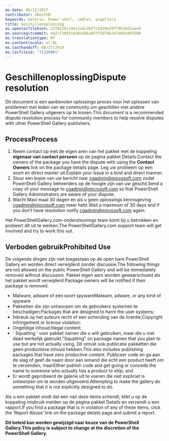 ```yaml
---
ms.date: 06/12/2017
contributor: JKeithB
keywords: Galerie, Power shell, cmdlet, psgallery
title: Geschillenoplossing
ms.openlocfilehash: 2376226c14ec1a8c2bf7c9328e29f79528d2aee9
ms.sourcegitcommit: 4a2cf30351620a58ba95ff5d76b247e601907589
ms.translationtype: MT
ms.contentlocale: nl-NL
ms.lasthandoff: 09/27/2019
ms.locfileid: "71328901"
---
```

# <a name="dispute-resolution"></a><span data-ttu-id="63001-103">Geschillenoplossing</span><span class="sxs-lookup"><span data-stu-id="63001-103">Dispute resolution</span></span>

<span data-ttu-id="63001-104">Dit document is een aanbevolen oplossings proces voor het oplossen van problemen met leden van de community om geschillen met andere PowerShell Gallery uitgevers op te lossen.</span><span class="sxs-lookup"><span data-stu-id="63001-104">This document is a recommended dispute resolution process for community members to help resolve disputes with other PowerShell Gallery publishers.</span></span>

## <a name="process"></a><span data-ttu-id="63001-105">Process</span><span class="sxs-lookup"><span data-stu-id="63001-105">Process</span></span>

1. <span data-ttu-id="63001-106">Neem contact op met de eigen aren van het pakket met de koppeling **eigenaar van contact persoon** op de pagina pakket Details.</span><span class="sxs-lookup"><span data-stu-id="63001-106">Contact the owners of the package you have the dispute with using the **Contact Owners** link on the package details page.</span></span>
   <span data-ttu-id="63001-107">Leg uw probleem op een soort en direct manier uit.</span><span class="sxs-lookup"><span data-stu-id="63001-107">Explain your issue in a kind and direct manner.</span></span>
2. <span data-ttu-id="63001-108">Stuur een kopie van uw bericht naar [cgadmin@microsoft.com](mailto:cgadmin@microsoft.com) zodat PowerShell Gallery beheerders op de hoogte zijn van uw geschil.</span><span class="sxs-lookup"><span data-stu-id="63001-108">Send a copy of your message to [cgadmin@microsoft.com](mailto:cgadmin@microsoft.com) so that PowerShell Gallery Administrators are aware of your dispute.</span></span>
3. <span data-ttu-id="63001-109">Wacht Maxi maal 30 dagen en als u geen oplossings kennisgeving [cgadmin@microsoft.com](mailto:cgadmin@microsoft.com) meer hebt.</span><span class="sxs-lookup"><span data-stu-id="63001-109">Wait a maximum of 30 days and if you don’t have resolution notify [cgadmin@microsoft.com](mailto:cgadmin@microsoft.com) again.</span></span>

<span data-ttu-id="63001-110">Het PowerShellGallery.com-ondersteunings team komt bij u betrokken en probeert dit uit te werken.</span><span class="sxs-lookup"><span data-stu-id="63001-110">The PowerShellGallery.com support team will get involved and try to work this out.</span></span>

## <a name="prohibited-use"></a><span data-ttu-id="63001-111">Verboden gebruik</span><span class="sxs-lookup"><span data-stu-id="63001-111">Prohibited Use</span></span>

<span data-ttu-id="63001-112">De volgende dingen zijn niet toegestaan op de open bare PowerShell Gallery en worden direct verwijderd zonder discussie.</span><span class="sxs-lookup"><span data-stu-id="63001-112">The following things are not allowed on the public PowerShell Gallery and will be immediately removed without discussion.</span></span>  <span data-ttu-id="63001-113">Pakket eigen aars worden gewaarschuwd als het pakket wordt verwijderd.</span><span class="sxs-lookup"><span data-stu-id="63001-113">Package owners will be notified if their package is removed.</span></span>

- <span data-ttu-id="63001-114">Malware, adware of een soort spyware</span><span class="sxs-lookup"><span data-stu-id="63001-114">Malware, adware, or any kind of spyware</span></span>
- <span data-ttu-id="63001-115">Pakketten die zijn ontworpen om de gebruikers systemen te beschadigen;</span><span class="sxs-lookup"><span data-stu-id="63001-115">Packages that are designed to harm the user systems;</span></span>
- <span data-ttu-id="63001-116">Inbreuk op het auteurs recht of een schending van de licentie;</span><span class="sxs-lookup"><span data-stu-id="63001-116">Copyright infringement or license violation;</span></span>
- <span data-ttu-id="63001-117">Ongeldige inhoud;</span><span class="sxs-lookup"><span data-stu-id="63001-117">Illegal content;</span></span>
- <span data-ttu-id="63001-118">' Squatting ' voor pakket namen die u wilt gebruiken, maar die u niet daad werkelijk gebruikt.</span><span class="sxs-lookup"><span data-stu-id="63001-118">"Squatting" on package names that you plan to use but are not actually using.</span></span> <span data-ttu-id="63001-119">Dit omvat ook publicatie pakketten die geen productieve inhoud hebben.</span><span class="sxs-lookup"><span data-stu-id="63001-119">This also includes publishing packages that have zero productive content.</span></span>
  <span data-ttu-id="63001-120">Publiceer code en ga aan de slag of geef de naam door aan iemand die echt een product heeft om te verzenden; maar</span><span class="sxs-lookup"><span data-stu-id="63001-120">Either publish code and get going or concede the name to someone who actually has a product to ship; and</span></span>
- <span data-ttu-id="63001-121">Er wordt geprobeerd de galerie uit te voeren die niet expliciet is ontworpen om te worden uitgevoerd.</span><span class="sxs-lookup"><span data-stu-id="63001-121">Attempting to make the gallery do something that it is not explicitly designed to do.</span></span>

<span data-ttu-id="63001-122">Als u een pakket vindt dat een van deze items schendt, klikt u op de koppeling misbruik melden op de pagina pakket Details en verzendt u een rapport.</span><span class="sxs-lookup"><span data-stu-id="63001-122">If you find a package that is in violation of any of these items, click the ‘Report Abuse’ link on the package details page and submit a report.</span></span>

<span data-ttu-id="63001-123">**Dit beleid kan worden gewijzigd naar keuze van de PowerShell Gallery.**</span><span class="sxs-lookup"><span data-stu-id="63001-123">**This policy is subject to change at the discretion of the PowerShell Gallery.**</span></span>
